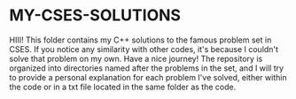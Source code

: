 # MY-CSES-SOLUTIONS
HIII! This folder contains my C++ solutions to the famous problem set in CSES. If you notice any similarity with other codes, it's because I couldn't solve that problem on my own. Have a nice journey! The repository is organized into directories named after the problems in the set, and I will try to provide a personal explanation for each problem I've solved, either within the code or in a txt file located in the same folder as the code.